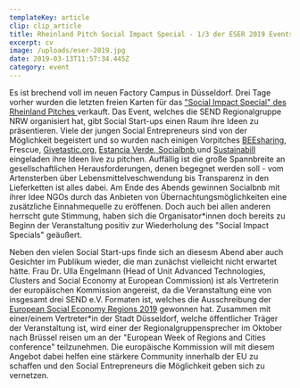 ```yaml
---
templateKey: article
clip: clip_article
title: Rheinland Pitch Social Impact Special - 1/3 der ESER 2019 Events des SEND e.V.
excerpt: cv
image: /uploads/eser-2019.jpg
date: 2019-03-13T11:57:34.445Z
category: event
---
```

Es ist brechend voll im neuen Factory Campus in Düsseldorf. Drei Tage vorher wurden die letzten freien Karten für das ["Social Impact Special" des Rheinland Pitches ](https://www.facebook.com/events/300817847234301/)verkauft. Das Event, welches die SEND Regionalgruppe NRW organisiert hat, gibt Social Start-ups einen Raum ihre Ideen zu präsentieren.  Viele der jungen Social Entrepreneurs sind von der Möglichkeit begeistert und so wurden nach einigen Vorpitches [BEEsharing](https://www.beesharing.eu/de/), Frescue, [Givetastic.org](http://www.givetastic.org/), [Estancia Verde, ](https://www.estancia-verde.de/) [Socialbnb ](https://socialbnb.net/)und [Sustainabill ](https://sustainabill.de/)eingeladen ihre Ideen live zu pitchen. Auffällig ist die große Spannbreite an gesellschaftlichen Herausforderungen, denen begegnet werden soll - vom Artensterben über Lebensmittelveschwendung bis Transparenz in den Lieferketten ist alles dabei.  Am Ende des Abends gewinnen Socialbnb mit ihrer Idee NGOs durch das Anbieten von Übernachtungsmöglichkeiten eine zusätzliche Einnahmequelle zu eröffenen. Doch auch bei allen anderen herrscht gute Stimmung, haben sich die Organisator*innen doch bereits zu Beginn der Veranstaltung positiv zur Wiederholung des "Social Impact Specials" geäußert. 

Neben den vielen Social Start-ups finde sich an diesesm Abend aber auch Gesichter im Publikum wieder, die man zunächst vielleicht nicht erwartet hätte. Frau Dr. Ulla Engelmann (Head of Unit Advanced Technologies, Clusters and Social Economy at European Commission) ist als Vertreterin der europäischen Kommission angereist, da die Veranstaltung eine von insgesamt drei SEND e.V. Formaten ist, welches die Ausschreibung der [European Social Economy Regions 2019](https://ec.europa.eu/growth/content/european-social-economy-regions-2019_en) gewonnen hat. Zusammen mit einer/einem Vertreter*in der Stadt Düsseldorf, welche öffentlicher Träger der Veranstaltung ist, wird einer der Regionalgruppensprecher im Oktober nach Brüssel reisen um an der "European Week of Regions and Cities conference" teilzunehmen. Die europäische Kommission will mit diesem Angebot dabei helfen eine stärkere Community innerhalb der EU zu schaffen und den Social Entrepreneurs die Möglichkeit geben sich zu vernetzen.
